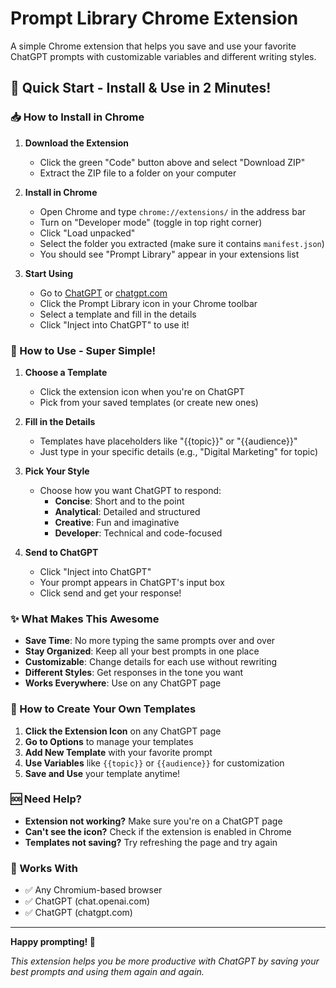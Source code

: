 # Prompt Library Chrome Extension

A simple Chrome extension that helps you save and use your favorite ChatGPT prompts with customizable variables and different writing styles.

## 🚀 Quick Start - Install & Use in 2 Minutes!

### 📥 How to Install in Chrome

1. **Download the Extension**
   - Click the green "Code" button above and select "Download ZIP"
   - Extract the ZIP file to a folder on your computer

2. **Install in Chrome**
   - Open Chrome and type `chrome://extensions/` in the address bar
   - Turn on "Developer mode" (toggle in top right corner)
   - Click "Load unpacked"
   - Select the folder you extracted (make sure it contains `manifest.json`)
   - You should see "Prompt Library" appear in your extensions list

3. **Start Using**
   - Go to [ChatGPT](https://chat.openai.com) or [chatgpt.com](https://chatgpt.com)
   - Click the Prompt Library icon in your Chrome toolbar
   - Select a template and fill in the details
   - Click "Inject into ChatGPT" to use it!

### 🎯 How to Use - Super Simple!

1. **Choose a Template**
   - Click the extension icon when you're on ChatGPT
   - Pick from your saved templates (or create new ones)

2. **Fill in the Details**
   - Templates have placeholders like "{{topic}}" or "{{audience}}"
   - Just type in your specific details (e.g., "Digital Marketing" for topic)

3. **Pick Your Style**
   - Choose how you want ChatGPT to respond:
     - **Concise**: Short and to the point
     - **Analytical**: Detailed and structured
     - **Creative**: Fun and imaginative
     - **Developer**: Technical and code-focused

4. **Send to ChatGPT**
   - Click "Inject into ChatGPT" 
   - Your prompt appears in ChatGPT's input box
   - Click send and get your response!

### ✨ What Makes This Awesome

- **Save Time**: No more typing the same prompts over and over
- **Stay Organized**: Keep all your best prompts in one place
- **Customizable**: Change details for each use without rewriting
- **Different Styles**: Get responses in the tone you want
- **Works Everywhere**: Use on any ChatGPT page

### 🔧 How to Create Your Own Templates

1. **Click the Extension Icon** on any ChatGPT page
2. **Go to Options** to manage your templates
3. **Add New Template** with your favorite prompt
4. **Use Variables** like `{{topic}}` or `{{audience}}` for customization
5. **Save and Use** your template anytime!

### 🆘 Need Help?

- **Extension not working?** Make sure you're on a ChatGPT page
- **Can't see the icon?** Check if the extension is enabled in Chrome
- **Templates not saving?** Try refreshing the page and try again

### 📱 Works With

- ✅ Any Chromium-based browser
- ✅ ChatGPT (chat.openai.com)
- ✅ ChatGPT (chatgpt.com)

---

**Happy prompting! 🚀**

*This extension helps you be more productive with ChatGPT by saving your best prompts and using them again and again.*
